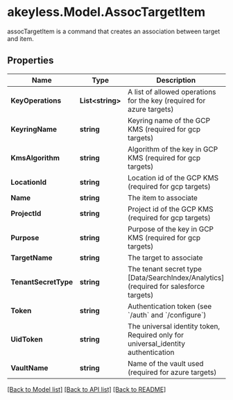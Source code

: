 # akeyless.Model.AssocTargetItem
assocTargetItem is a command that creates an association between target and item.

## Properties

Name | Type | Description | Notes
------------ | ------------- | ------------- | -------------
**KeyOperations** | **List&lt;string&gt;** | A list of allowed operations for the key (required for azure targets) | [optional] 
**KeyringName** | **string** | Keyring name of the GCP KMS (required for gcp targets) | [optional] 
**KmsAlgorithm** | **string** | Algorithm of the key in GCP KMS (required for gcp targets) | [optional] 
**LocationId** | **string** | Location id of the GCP KMS (required for gcp targets) | [optional] 
**Name** | **string** | The item to associate | 
**ProjectId** | **string** | Project id of the GCP KMS (required for gcp targets) | [optional] 
**Purpose** | **string** | Purpose of the key in GCP KMS (required for gcp targets) | [optional] 
**TargetName** | **string** | The target to associate | 
**TenantSecretType** | **string** | The tenant secret type [Data/SearchIndex/Analytics] (required for salesforce targets) | [optional] 
**Token** | **string** | Authentication token (see &#x60;/auth&#x60; and &#x60;/configure&#x60;) | [optional] 
**UidToken** | **string** | The universal identity token, Required only for universal_identity authentication | [optional] 
**VaultName** | **string** | Name of the vault used (required for azure targets) | [optional] 

[[Back to Model list]](../README.md#documentation-for-models) [[Back to API list]](../README.md#documentation-for-api-endpoints) [[Back to README]](../README.md)

